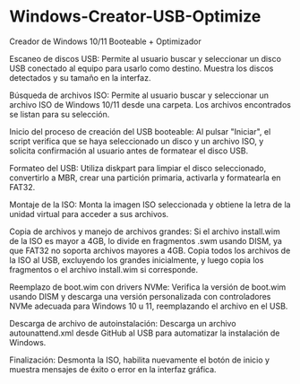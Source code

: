 # Windows-Creator-USB-Optimize
Creador de Windows 10/11 Booteable + Optimizador 

Escaneo de discos USB:
Permite al usuario buscar y seleccionar un disco USB conectado al equipo para usarlo como destino. Muestra los discos detectados y su tamaño en la interfaz.

Búsqueda de archivos ISO:
Permite al usuario buscar y seleccionar un archivo ISO de Windows 10/11 desde una carpeta. Los archivos encontrados se listan para su selección.

Inicio del proceso de creación del USB booteable:
Al pulsar "Iniciar", el script verifica que se haya seleccionado un disco y un archivo ISO, y solicita confirmación al usuario antes de formatear el disco USB.

Formateo del USB:
Utiliza diskpart para limpiar el disco seleccionado, convertirlo a MBR, crear una partición primaria, activarla y formatearla en FAT32.

Montaje de la ISO:
Monta la imagen ISO seleccionada y obtiene la letra de la unidad virtual para acceder a sus archivos.

Copia de archivos y manejo de archivos grandes:
Si el archivo install.wim de la ISO es mayor a 4GB, lo divide en fragmentos .swm usando DISM, ya que FAT32 no soporta archivos mayores a 4GB. Copia todos los archivos de la ISO al USB, excluyendo los grandes inicialmente, y luego copia los fragmentos o el archivo install.wim si corresponde.

Reemplazo de boot.wim con drivers NVMe:
Verifica la versión de boot.wim usando DISM y descarga una versión personalizada con controladores NVMe adecuada para Windows 10 u 11, reemplazando el archivo en el USB.

Descarga de archivo de autoinstalación:
Descarga un archivo autounattend.xml desde GitHub al USB para automatizar la instalación de Windows.

Finalización:
Desmonta la ISO, habilita nuevamente el botón de inicio y muestra mensajes de éxito o error en la interfaz gráfica.
